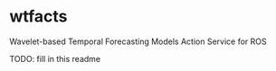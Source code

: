 # wtfacts
Wavelet-based Temporal Forecasting Models Action Service for ROS

TODO: fill in this readme
